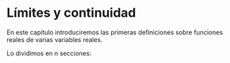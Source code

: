 # Límites y continuidad #

En este capítulo introduciremos las primeras definiciones sobre funciones reales de varias variables reales. 

Lo dividimos en n secciones:

